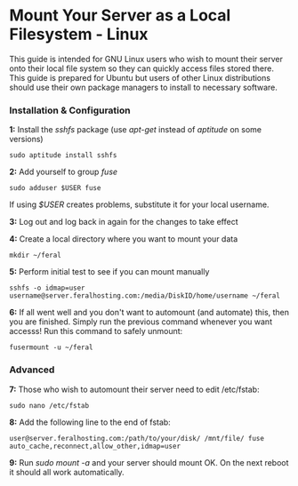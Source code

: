 Mount Your Server as a Local Filesystem - Linux
===============================================

This guide is intended for GNU Linux users who wish to mount their server onto their local file system so they can quickly access files stored there. This guide is prepared for Ubuntu but users of other Linux distributions should use their own package managers to install to necessary software.  
  

### Installation & Configuration

  
**1:** Install the *sshfs* package (use *apt-get* instead of *aptitude* on some versions)  
  

    sudo aptitude install sshfs

  
**2:** Add yourself to group *fuse*  
  

    sudo adduser $USER fuse

  
If using *$USER* creates problems, substitute it for your local username.  
  
**3:** Log out and log back in again for the changes to take effect  
  
**4:** Create a local directory where you want to mount your data  
  

    mkdir ~/feral

  
**5:** Perform initial test to see if you can mount manually  
  

    sshfs -o idmap=user username@server.feralhosting.com:/media/DiskID/home/username ~/feral

  
**6:** If all went well and you don't want to automount (and automate) this, then you are finished. Simply run the previous command whenever you want accesss! Run this command to safely unmount:  
  

    fusermount -u ~/feral

  

### Advanced

  
**7:** Those who wish to automount their server need to edit /etc/fstab:  
  

    sudo nano /etc/fstab

  
**8:** Add the following line to the end of fstab:  
  

    user@server.feralhosting.com:/path/to/your/disk/ /mnt/file/ fuse auto_cache,reconnect,allow_other,idmap=user

  
**9:** Run *sudo mount -a* and your server should mount OK. On the next reboot it should all work automatically.  
  

